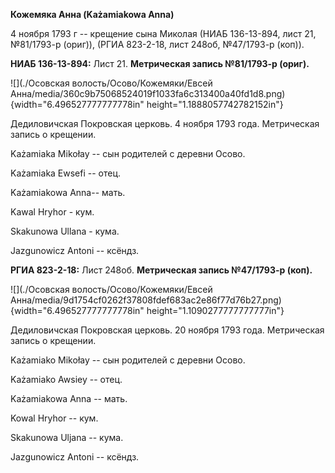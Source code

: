 **Кожемяка Анна (Każamiakowa Anna)**

4 ноября 1793 г -- крещение сына Миколая (НИАБ 136-13-894, лист 21,
№81/1793-р (ориг)), (РГИА 823-2-18, лист 248об, №47/1793-р (коп)).

**НИАБ 136-13-894:** Лист 21. **Метрическая запись №81/1793-р (ориг).**

![](./Осовская волость/Осово/Кожемяки/Евсей Анна/media/360c9b75068524019f1033fa6c313400a40fd1d8.png){width="6.496527777777778in"
height="1.1888057742782152in"}

Дедиловичская Покровская церковь. 4 ноября 1793 года. Метрическая запись
о крещении.

Każamiaka Mikołay -- сын родителей с деревни Осовo.

Każamiaka Ewsefi -- отец.

Każamiakowa Anna-- мать.

Kawal Hryhor - кум.

Skakunowa Ullana - кума.

Jazgunowicz Antoni -- ксёндз.

**РГИА 823-2-18:** Лист 248об. **Метрическая запись №47/1793-р (коп).**

![](./Осовская волость/Осово/Кожемяки/Евсей Анна/media/9d1754cf0262f37808fdef683ac2e86f77d76b27.png){width="6.496527777777778in"
height="1.1090277777777777in"}

Дедиловичская Покровская церковь. 20 ноября 1793 года. Метрическая
запись о крещении.

Każamiako Mikołay -- сын родителей с деревни Осово.

Każamiako Awsiey -- отец.

Każamiakowa Anna -- мать.

Kowal Hryhor -- кум.

Skakunowa Uljana -- кума.

Jazgunowicz Antoni -- ксёндз.
